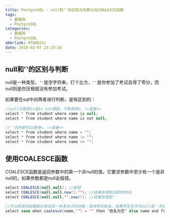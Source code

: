 ```yaml
---
title: PostgreSQL - null和''的区别与判断以及COALESCE函数
tags:
  - 数据库
  - PostgreSQL
categories:
  - 数据库
  - PostgreSQL
abbrlink: 9f80621c
date: 2018-02-07 23:19:16
---
```

## null和''的区别与判断

null是一种类型，`''`是空字符串，打个比方，`''`是你参加了考试且得了零分，而null则是你压根就没有参加考试。

如果要在sql中对两者进行判断，是有区别的：<!-- more -->

```java
//null只能和is或is not搭配，不能使用=、!=或者<>
select * from student where name is null;
select * from student where name is not null;

//''的判断可以使用=、!=或者<>
select * from student where name = '';
select * from student where name != '';
select * from student where name <> '';
```

## 使用COALESCE函数

COALESCE函数是返回参数中的第一个非null的值，它要求参数中至少有一个是非null的，如果参数都是null会报错。

```java
select COALESCE(null,null); //报错
select COALESCE(null,null,now(),''); //结果会得到当前的时间
select COALESCE(null,null,'',now()); //结果会得到''

//可以和其他函数配合来实现一些复杂点的功能：查询学生姓名，如果学生名字为null或''则显示“姓名为空”
select case when coalesce(name,'') = '' then '姓名为空' else name end from student;
```